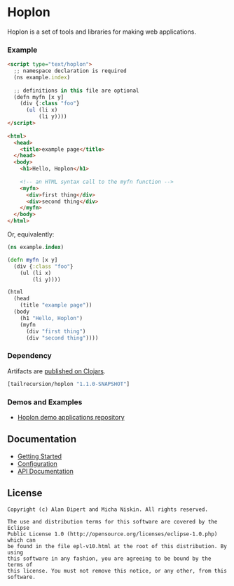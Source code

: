 # Hoplon

Hoplon is a set of tools and libraries for making web applications.

### Example

```html
<script type="text/hoplon">
  ;; namespace declaration is required
  (ns example.index)
  
  ;; definitions in this file are optional
  (defn myfn [x y]
    (div {:class "foo"}
      (ul (li x)
          (li y))))
</script>
    
<html>
  <head>
    <title>example page</title>
  </head>
  <body>
    <h1>Hello, Hoplon</h1>
    
    <!-- an HTML syntax call to the myfn function -->
    <myfn>
      <div>first thing</div>
      <div>second thing</div>
    </myfn>
  </body>
</html>
```

Or, equivalently:

```clojure
(ns example.index)

(defn myfn [x y]
  (div {:class "foo"}
    (ul (li x)
        (li y))))

(html
  (head
    (title "example page"))
  (body
    (h1 "Hello, Hoplon")
    (myfn
      (div "first thing")
      (div "second thing"))))
```

### Dependency

Artifacts are [published on Clojars](https://clojars.org/tailrecursion/hoplon). 

```clojure
[tailrecursion/hoplon "1.1.0-SNAPSHOT"]
```

### Demos and Examples

* [Hoplon demo applications repository](https://github.com/tailrecursion/hoplon-demos)

## Documentation

* [Getting Started](https://github.com/tailrecursion/hoplon/blob/master/doc/Getting-Started.md)
* [Configuration](https://github.com/tailrecursion/hoplon/blob/master/doc/Getting-Started.md)
* [API Documentation](https://github.com/tailrecursion/hoplon/blob/master/doc/Getting-Started.md)

## License

```
Copyright (c) Alan Dipert and Micha Niskin. All rights reserved.

The use and distribution terms for this software are covered by the Eclipse
Public License 1.0 (http://opensource.org/licenses/eclipse-1.0.php) which can
be found in the file epl-v10.html at the root of this distribution. By using
this software in any fashion, you are agreeing to be bound by the terms of
this license. You must not remove this notice, or any other, from this software.
```
